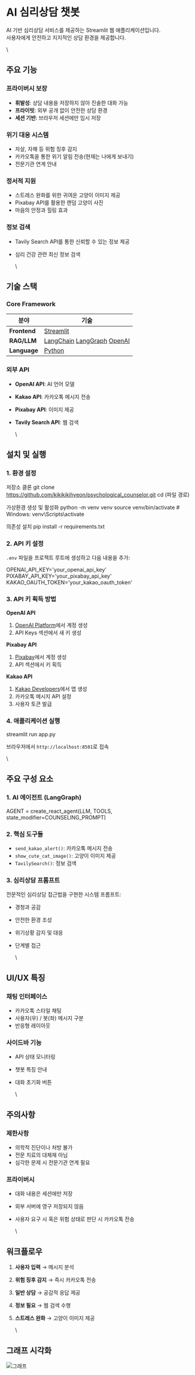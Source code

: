 # AI 심리상담 챗봇

AI 기반 심리상담 서비스를 제공하는 Streamlit 웹 애플리케이션입니다.\
사용자에게 안전하고 지지적인 상담 환경을 제공합니다.

   \
## 주요 기능

### **프라이버시 보장**
- **휘발성**: 상담 내용을 저장하지 않아 진솔한 대화 가능
- **프라이빗**: 외부 공개 없이 안전한 상담 환경
- **세션 기반**: 브라우저 세션에만 임시 저장

### **위기 대응 시스템**
- 자살, 자해 등 위험 징후 감지
- 카카오톡을 통한 위기 알림 전송(현재는 나에게 보내기)
- 전문기관 연계 안내

### **정서적 지원**
- 스트레스 완화를 위한 귀여운 고양이 이미지 제공
- Pixabay API를 활용한 랜덤 고양이 사진
- 마음의 안정과 힐링 효과

### **정보 검색**
- Tavily Search API를 통한 신뢰할 수 있는 정보 제공
- 심리 건강 관련 최신 정보 검색

   \
## 기술 스택

### **Core Framework**
| 분야 | 기술 |
|------|------|
| **Frontend** | [Streamlit](https://streamlit.io/) |
| **RAG/LLM** | [LangChain](https://www.langchain.com/) [LangGraph](https://www.langchain.com/langgraph) [OpenAI](https://openai.com/ko-KR/)|
| **Language** | [Python](https://www.python.org/) |

### **외부 API**
- **OpenAI API**: AI 언어 모델
- **Kakao API**: 카카오톡 메시지 전송
- **Pixabay API**: 이미지 제공
- **Tavily Search API**: 웹 검색

   \
## 설치 및 실행

### **1. 환경 설정**

저장소 클론
git clone https://github.com/kikikikihyeon/psychological_counselor.git
cd (파일 경로)

가상환경 생성 및 활성화
python -m venv venv
source venv/bin/activate # Windows: venv\Scripts\activate

의존성 설치
pip install -r requirements.txt

### **2. API 키 설정**

`.env` 파일을 프로젝트 루트에 생성하고 다음 내용을 추가:

OPENAI_API_KEY='your_openai_api_key'\
PIXABAY_API_KEY='your_pixabay_api_key'\
KAKAO_OAUTH_TOKEN='your_kakao_oauth_token'

### **3. API 키 획득 방법**

**OpenAI API**
1. [OpenAI Platform](https://platform.openai.com/)에서 계정 생성
2. API Keys 섹션에서 새 키 생성

**Pixabay API**
1. [Pixabay](https://pixabay.com/accounts/register/)에서 계정 생성
2. API 섹션에서 키 획득

**Kakao API**
1. [Kakao Developers](https://developers.kakao.com/)에서 앱 생성
2. 카카오톡 메시지 API 설정
3. 사용자 토큰 발급

### **4. 애플리케이션 실행**

streamlit run app.py

브라우저에서 `http://localhost:8501`로 접속

   \
## 주요 구성 요소

### **1. AI 에이전트 (LangGraph)**
AGENT = create_react_agent(LLM, TOOLS, state_modifier=COUNSELING_PROMPT)

### **2. 핵심 도구들**
- `send_kakao_alert()`: 카카오톡 메시지 전송
- `show_cute_cat_image()`: 고양이 이미지 제공
- `TavilySearch()`: 정보 검색

### **3. 심리상담 프롬프트**
전문적인 심리상담 접근법을 구현한 시스템 프롬프트:
- 경청과 공감
- 안전한 환경 조성
- 위기상황 감지 및 대응
- 단계별 접근

   \
## UI/UX 특징

### **채팅 인터페이스**
- 카카오톡 스타일 채팅
- 사용자(우) / 봇(좌) 메시지 구분
- 반응형 레이아웃

### **사이드바 기능**
- API 상태 모니터링
- 챗봇 특징 안내
- 대화 초기화 버튼

   \
## 주의사항

### **제한사항**
- 의학적 진단이나 처방 불가
- 전문 치료의 대체재 아님
- 심각한 문제 시 전문기관 연계 필요

### **프라이버시**
- 대화 내용은 세션에만 저장
- 외부 서버에 영구 저장되지 않음
- 사용자 요구 시 혹은 위험 상태로 판단 시 카카오톡 전송

   \
## 워크플로우

1. **사용자 입력** → 메시지 분석
2. **위험 징후 감지** → 즉시 카카오톡 전송
3. **일반 상담** → 공감적 응답 제공
4. **정보 필요** → 웹 검색 수행
5. **스트레스 완화** → 고양이 이미지 제공

   \
## 그래프 시각화

![그래프](graph.png)